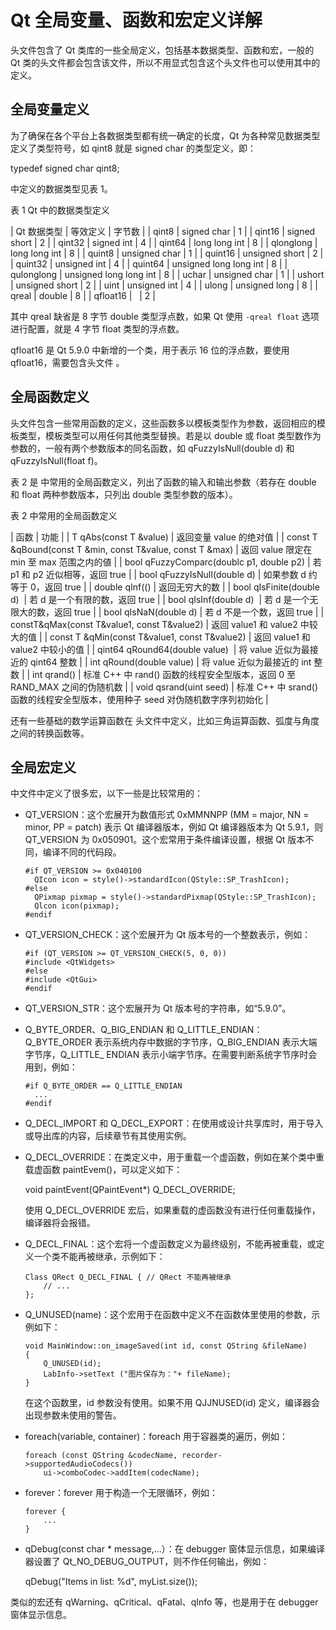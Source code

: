 # Qt 全局变量、函数和宏定义详解

<QtGlobal> 头文件包含了 Qt 类库的一些全局定义，包括基本数据类型、函数和宏，一般的 Qt 类的头文件都会包含该文件，所以不用显式包含这个头文件也可以使用其中的定义。

## 全局变量定义

为了确保在各个平台上各数据类型都有统一确定的长度，Qt 为各种常见数据类型定义了类型符号，如 qint8 就是 signed char 的类型定义，即：

typedef signed char qint8;

<QtGlobal>中定义的数据类型见表 1。

表 1 Qt 中的数据类型定义

| Qt 数据类型 | 等效定义 | 字节数 |
| qint8 | signed char | 1 |
| qint16 | signed short | 2 |
| qint32 | signed int | 4 |
| qint64 | long long int | 8 |
| qlonglong | long long int | 8 |
| quint8 | unsigned char | 1 |
| quint16 | unsigned short | 2 |
| quint32 | unsigned int | 4 |
| quint64 | unsigned long long int | 8 |
| qulonglong | unsigned long long int | 8 |
| uchar | unsigned char | 1 |
| ushort | unsigned short | 2 |
| uint | unsigned int | 4 |
| ulong | unsigned long | 8 |
| qreal | double | 8 |
| qfloat16 |   | 2 |

其中 qreal 缺省是 8 字节 double 类型浮点数，如果 Qt 使用 `-qreal float` 选项进行配置，就是 4 字节 float 类型的浮点数。

qfloat16 是 Qt 5.9.0 中新增的一个类，用于表示 16 位的浮点数，要使用 qfloat16，需要包含头文件 <QFloat16>。

## 全局函数定义

<QtGlobal> 头文件包含一些常用函数的定义，这些函数多以模板类型作为参数，返回相应的模板类型，模板类型可以用任何其他类型替换。若是以 double 或 float 类型数作为参数的，一般有两个参数版本的同名函数，如 qFuzzyIsNull(double d) 和 qFuzzyIsNull(float f)。

表 2 是 <QtGlobal> 中常用的全局函数定义，列出了函数的输入和输出参数（若存在 double 和 float 两种参数版本，只列出 double 类型参数的版本）。

表 2 <QtGlobal>中常用的全局函数定义

| 函数 | 功能 |
| T qAbs(const T &value) | 返回变量 value 的绝对值 |
| const T &qBound(const T &min, const T&value, const T &max) | 返回 value 限定在 min 至 max 范围之内的値 |
| bool qFuzzyComparc(doublc p1, double p2) | 若 p1 和 p2 近似相等，返回 true |
| bool qFuzzyIsNulI(double d) | 如果参数 d 约等于 0，返回 true |
| double qInf(() | 返回无穷大的数 |
| bool qIsFinite(double d)  | 若 d 是一个有限的数，返回 true |
| bool qIsInf(double d)  | 若 d 是一个无限大的数，返回 true |
| bool qIsNaN(double d) | 若 d 不是一个数，返回 true |
| constT&qMax(const T&value1, const T&value2) | 返回 value1 和 value2 中较大的值 |
| const T &qMin(const T&value1, const T&value2) | 返回 value1 和 value2 中较小的值 |
| qint64 qRound64(double value)  | 将 value 近似为最接近的 qint64 整数 |
| int qRound(double value) | 将 value 近似为最接近的 int 整数 |
| int qrand() | 标准 C++ 中 rand() 函数的线程安全型版本，返回 0 至 RAND_MAX 之间的伪随机数 |
| void qsrand(uint seed) | 标准 C++ 中 srand() 函数的线程安全型版本，使用种子 seed 对伪随机数字序列初始化 |

还有一些基础的数学运算函数在 <QtMath> 头文件中定义，比如三角运算函数、弧度与角度之间的转换函数等。

## 全局宏定义

<QtGlobal>中文件中定义了很多宏，以下一些是比较常用的：

*   QT_VERSION：这个宏展开为数值形式 0xMMNNPP (MM = major, NN = minor, PP = patch) 表示 Qt 编译器版本，例如 Qt 编译器版本为 Qt 5.9.1，则 QT_VERSION 为 0x050901。这个宏常用于条件编译设置，根据 Qt 版本不同，编译不同的代码段。

    ```
    #if QT_VERSION >= 0x040100
      QIcon icon = style()->standardIcon(QStyle::SP_TrashIcon);
    #else
      QPixmap pixmap = style()->standardPixmap(QStyle::SP_TrashIcon);
      Qlcon icon(pixmap);
    #endif
    ```

*   QT_VERSION_CHECK：这个宏展开为 Qt 版本号的一个整数表示，例如：

    ```
    #if (QT_VERSION >= QT_VERSION_CHECK(5, 0, 0))
    #include <QtWidgets>
    #else
    #include <QtGui>
    #endif
    ```

*   QT_VERSION_STR：这个宏展开为 Qt 版本号的字符串，如“5.9.0”。
*   Q_BYTE_ORDER、Q_BIG_ENDIAN 和 Q_LITTLE_ENDIAN：Q_BYTE_ORDER 表示系统内存中数据的字节序，Q_BIG_ENDIAN 表示大端字节序，Q_LITTLE_ ENDIAN 表示小端字节序。在需要判断系统字节序时会用到，例如：

    ```
    #if Q_BYTE_ORDER == Q_LITTLE_ENDIAN
      ...
    #endif
    ```

*   Q_DECL_IMPORT 和 Q_DECL_EXPORT：在使用或设计共享库时，用于导入或导出库的内容，后续章节有其使用实例。
*   Q_DECL_OVERRIDE：在类定义中，用于重载一个虚函数，例如在某个类中重载虚函数 paintEvem()，可以定义如下：

    void paintEvent(QPaintEvent*) Q_DECL_OVERRIDE;

    使用 Q_DECL_OVERRIDE 宏后，如果重载的虚函数没有进行任何重载操作，编译器将会报错。
*   Q_DECL_FINAL：这个宏将一个虚函数定义为最终级别，不能再被重载，或定义一个类不能再被继承，示例如下：

    ```
    Class QRect Q_DECL_FINAL { // QRect 不能再被继承
        // ...
    };
    ```

*   Q_UNUSED(name)：这个宏用于在函数中定义不在函数体里使用的参数，示例如下：

    ```
    void MainWindow::on_imageSaved(int id, const QString &fileName)
    {
        Q_UNUSED(id);
        LabInfo->setText ("图片保存为："+ fileName);
    }
    ```

    在这个函数里，id 参数没有使用。如果不用 QJJNUSED(id) 定义，编译器会出现参数未使用的警告。
*   foreach(variable, container)：foreach 用于容器类的遍历，例如：

    ```
    foreach (const QString &codecName, recorder->supportedAudioCodecs())
        ui->comboCodec->addItem(codecName);
    ```

*   forever：forever 用于构造一个无限循环，例如：

    ```
    forever {
        ...
    }
    ```

*   qDebug(const char * message,…）：在 debugger 窗体显示信息，如果编译器设置了 Qt_NO_DEBUG_OUTPUT，则不作任何输出，例如：

    qDebug("Items in list: %d", myList.size());

类似的宏还有 qWarning、qCritical、qFatal、qInfo 等，也是用于在 debugger 窗体显示信息。